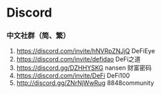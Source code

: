 # Discord

### 中文社群（简、繁）

1. https://discord.com/invite/hNVRpZNJjQ DeFiEye
2. https://discord.com/invite/defidao DeFi之道
3. https://discord.gg/DZHHYSKG nansen 财富密码
4. https://discord.com/invite/DeFi DeFi100
5. http://discord.gg/ZNrNjWwRug 8848community

